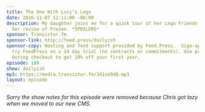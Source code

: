 ```yaml
---
title: The One With Lucy’s Lego
date: 2016-11-07 12:11:00 -06:00
description: My daughter joins me for a quick tour of her Lego Friends as well as
  her review of Frozen. *SPOILERS*
sponsor: Transistor.fm
sponsor-link: http://feed.press/dailyish
sponsor-copy: Hosting and feed support provided by Feed.Press.  Sign-up today and
  try FeedPress on a 14 day trial (no contracts or commitments). Use promo code "dailyish"
  during checkout to get 10% off your first year.
episode: 189
show: dailyish
mp3: https://media.transistor.fm/341ce9d8.mp3
layout: episode
---
```


<em>Sorry the show notes for this episode were removed because Chris got lazy when we moved to our new CMS</em>.
